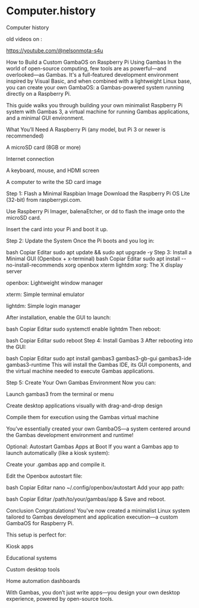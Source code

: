 # Computer.history
Computer history 


old videos on :

https://youtube.com/@nelsonmota-s4u

How to Build a Custom GambaOS on Raspberry Pi Using Gambas
In the world of open-source computing, few tools are as powerful—and overlooked—as Gambas. It's a full-featured development environment inspired by Visual Basic, and when combined with a lightweight Linux base, you can create your own GambaOS: a Gambas-powered system running directly on a Raspberry Pi.

This guide walks you through building your own minimalist Raspberry Pi system with Gambas 3, a virtual machine for running Gambas applications, and a minimal GUI environment.

 What You’ll Need
A Raspberry Pi (any model, but Pi 3 or newer is recommended)

A microSD card (8GB or more)

Internet connection

A keyboard, mouse, and HDMI screen

A computer to write the SD card image

 Step 1: Flash a Minimal Raspbian Image
Download the Raspberry Pi OS Lite (32-bit) from raspberrypi.com.

Use Raspberry Pi Imager, balenaEtcher, or dd to flash the image onto the microSD card.

Insert the card into your Pi and boot it up.

 Step 2: Update the System
Once the Pi boots and you log in:

bash
Copiar
Editar
sudo apt update && sudo apt upgrade -y
 Step 3: Install a Minimal GUI (Openbox + x-terminal)
bash
Copiar
Editar
sudo apt install --no-install-recommends xorg openbox xterm lightdm
xorg: The X display server

openbox: Lightweight window manager

xterm: Simple terminal emulator

lightdm: Simple login manager

After installation, enable the GUI to launch:

bash
Copiar
Editar
sudo systemctl enable lightdm
Then reboot:

bash
Copiar
Editar
sudo reboot
 Step 4: Install Gambas 3
After rebooting into the GUI:

bash
Copiar
Editar
sudo apt install gambas3 gambas3-gb-gui gambas3-ide gambas3-runtime
This will install the Gambas IDE, its GUI components, and the virtual machine needed to execute Gambas applications.

 Step 5: Create Your Own Gambas Environment
Now you can:

Launch gambas3 from the terminal or menu

Create desktop applications visually with drag-and-drop design

Compile them for execution using the Gambas virtual machine

You’ve essentially created your own GambaOS—a system centered around the Gambas development environment and runtime!

 Optional: Autostart Gambas Apps at Boot
If you want a Gambas app to launch automatically (like a kiosk system):

Create your .gambas app and compile it.

Edit the Openbox autostart file:

bash
Copiar
Editar
nano ~/.config/openbox/autostart
Add your app path:

bash
Copiar
Editar
/path/to/your/gambas/app &
Save and reboot.

 Conclusion
Congratulations! You've now created a minimalist Linux system tailored to Gambas development and application execution—a custom GambaOS for Raspberry Pi.

This setup is perfect for:

Kiosk apps

Educational systems

Custom desktop tools

Home automation dashboards

 With Gambas, you don’t just write apps—you design your own desktop experience, powered by open-source tools.
